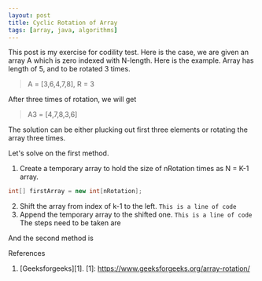 ```yaml
---
layout: post
title: Cyclic Rotation of Array 
tags: [array, java, algorithms]
---
```


This post is my exercise for codility test. Here is the case, we are given an array A which is zero indexed with N-length. Here is the example. Array has length of 5, and to be rotated 3 times. 
> A = [3,6,4,7,8], R = 3

After three times of rotation, we will get

>A3 = [4,7,8,3,6]

The solution can be either plucking out first three elements or rotating the array three times.

Let's solve on the first method.
1. Create a temporary array to hold the size of nRotation times as N = K-1 array.
```java
int[] firstArray = new int[nRotation];
```
2. Shift the array from index of k-1 to the left.
`This is a line of code
`
3. Append the temporary array to the shifted one.
`This is a line of code
`
The steps need to be taken are

And the second method is


References<br>
1. [Geeksforgeeks][1].
[1]: https://www.geeksforgeeks.org/array-rotation/

